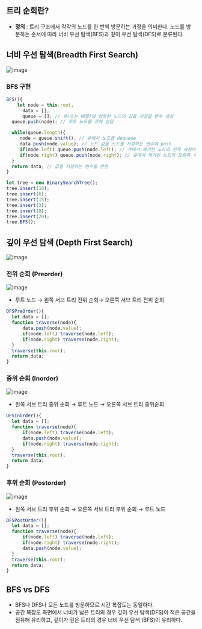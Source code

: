 ## 트리 순회란?

- **정의** : 트리 구조에서 각각의 노드를 한 번씩 방문하는 과정을 의미한다. 노드를 방문하는 순서에 따라 너비 우선 탐색(BFS)과 깊이 우선 탐색(DFS)로 분류된다.

## 너비 우선 탐색(****Breadth First Search****)

![image](https://user-images.githubusercontent.com/59650985/178155275-51896666-5207-4eab-8529-6530362bb11c.png)

### BFS 구현

```jsx
BFS(){
	let node = this.root, 
      data = [],
      queue = []; // 큐(또는 배열)와 방문한 노드의 값을 저장할 변수 생성
  queue.push(node); // 루트 노드를 큐에 삽입

  while(queue.length){
     node = queue.shift(); // 큐에서 노드를 dequeue
     data.push(node.value); // 노드 값을 노드를 저장하는 변수에 push
     if(node.left) queue.push(node.left); // 큐에서 제거된 노드의 왼쪽 속성이 있는 경우 enqueue
     if(node.right) queue.push(node.right); // 큐에서 제거된 노드의 오른쪽 속성이 있는 경우 enqueue
  }
  return data; // 값을 저장하는 변수를 반환
}

let tree = new BinarySearchTree();
tree.insert(10);
tree.insert(6);
tree.insert(15);
tree.insert(3);
tree.insert(8);
tree.insert(20);
tree.BFS();
```



## ****깊이 우선 탐색 (Depth First Search)****

![image](https://user-images.githubusercontent.com/59650985/178155288-7b64dd60-b215-43b9-908a-812cefb4edc1.png)

### 전위 순회 (Preorder)

![image](https://user-images.githubusercontent.com/59650985/178155299-60768e4c-c7ab-4677-808c-82369c2de994.png)

- 루트 노드 → 왼쪽 서브 트리 전위 순회→ 오른쪽 서브 트리 전위 순회

```jsx
DFSPreOrder(){
  let data = [];
  function traverse(node){
      data.push(node.value);
      if(node.left) traverse(node.left);
      if(node.right) traverse(node.right);
  }
  traverse(this.root);
  return data;
}
```

### 중위 순회 (Inorder)

![image](https://user-images.githubusercontent.com/59650985/178155323-869a6731-5e5b-4a26-ab25-a3bd8821beeb.png)

- 왼쪽 서브 트리 중위 순회 → 루트 노드 → 오른쪽 서브 트리 중위순회

```jsx
DFSInOrder(){
  let data = [];
  function traverse(node){
      if(node.left) traverse(node.left);
      data.push(node.value);
      if(node.right) traverse(node.right);
  }
  traverse(this.root);
  return data;
}
```

### 후위 순회 (Postorder)

![image](https://user-images.githubusercontent.com/59650985/178155342-5fdb5946-a1f0-4ad0-937c-2690fba0bf46.png)

- 왼쪽 서브 트리 후위 순회 → 오른쪽 서브 트리 후위 순회 → 루트 노드

```jsx
DFSPostOrder(){
  let data = [];
  function traverse(node){
      if(node.left) traverse(node.left);
      if(node.right) traverse(node.right);
      data.push(node.value);
  }
  traverse(this.root);
  return data;
}
```

## BFS vs DFS

- BFS나 DFS나 모든 노드를 방문하므로 시간 복잡도는 동일하다.
- 공간 복잡도 측면에서 너비가 넓은 트리의 경우 깊이 우선 탐색(DFS)이 적은 공간을 점유해 유리하고, 깊이가 깊은 트리의 경우 너비 우선 탐색 (BFS)이 유리하다.
